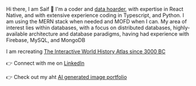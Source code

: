 Hi there, I am Saif 👋 I'm a coder and [data hoarder](https://www.reddit.com/r/DataHoarder), with expertise in React Native, and with extensive experience coding in Typescript, and Python. I am using the MERN stack when needed and MOFD when I can. My area of interest lies within databases, with a focus on distributed databases, highly-available architecture and database paradigms, having had experience with Firebase, MySQL, and MongoDB

I am recreating [The Interactive World History Atlas since 3000 BC](http://geacron.com)

👉 Connect with me on [LinkedIn](https://www.linkedin.com/in/skhayoon/)

👉 Check out my aht [AI generated image portfolio](https://creator.nightcafe.studio/u/SpacePatrice)

